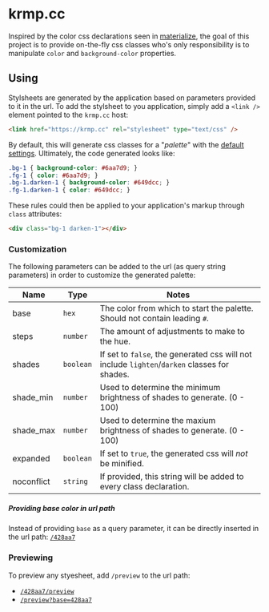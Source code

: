 # krmp.cc

Inspired by the color css declarations seen in [materialize](http://materializecss.com/color.html), the goal of this project is to provide on-the-fly css classes who's only responsibility is to manipulate `color` and `background-color` properties.

## Using

Stylsheets are generated by the application based on parameters provided to it in the url. To add the stylsheet to you application, simply add a `<link />` element pointed to the `krmp.cc` host:

```html
<link href="https://krmp.cc" rel="stylesheet" type="text/css" />
```

By default, this will generate css classes for a "_palette_" with the [default settings](https://github.com/dadleyy/krmp.cc/blob/master/krmp/request_runtime.go#L10-L15). Ultimately, the code generated looks like:

```css
.bg-1 { background-color: #6aa7d9; }
.fg-1 { color: #6aa7d9; }
.bg-1.darken-1 { background-color: #649dcc; }
.fg-1.darken-1 { color: #649dcc; }
```

These rules could then be applied to your application's markup through `class` attributes:

```html
<div class="bg-1 darken-1"></div>
```

### Customization

The following parameters can be added to the url (as query string parameters) in order to customize the generated palette:

| Name | Type | Notes |
| ---- | ---- | ---- |
| base | `hex` | The color from which to start the palette. Should not contain leading `#`. |
| steps | `number` | The amount of adjustments to make to the hue. |
| shades | `boolean` | If set to `false`, the generated css will not include `lighten`/`darken` classes for shades. |
| shade_min | `number` | Used to determine the minimum brightness of shades to generate. (0 - 100) |
| shade_max | `number` | Used to determine the maxium brightness of shades to generate. (0 - 100) |
| expanded | `boolean` | If set to `true`, the generated css will _not_ be minified. |
| noconflict | `string` | If provided, this string will be added to every class declaration. |

##### Providing base color in url path

Instead of providing `base` as a query parameter, it can be directly inserted in the url path: [`/428aa7`](https://krmp.cc/428aa7)


### Previewing

To preview any styesheet, add `/preview` to the url path:

* [`/428aa7/preview`](https://krmp.cc/428aa7/preview)
* [`/preview?base=428aa7`](https://krmp.cc/preview?base=428aa7)
